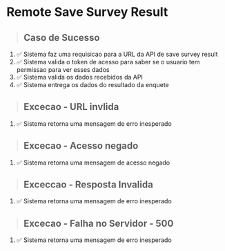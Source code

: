# Remote Save Survey Result

> ## Caso de Sucesso
1. ✅ Sistema faz uma requisicao para a URL da API de save survey result
2. ✅ Sistema valida o token de acesso para saber se o usuario tem permissao para ver esses dados
3. ✅ Sistema valida os dados recebidos da API
4. ✅ Sistema entrega os dados do resultado da enquete

> ## Excecao - URL invlida
1. ✅ Sistema retorna uma mensagem de erro inesperado

> ## Excecao - Acesso negado
1. ✅ Sistema retorna uma mensagem de acesso negado

> ## Exceccao - Resposta Invalida
1. ✅ Sistema retorna uma mensagem de erro inesperado

> ## Excecao - Falha no Servidor - 500
1. ✅ Sistema retorna uma mensagem de erro inesperado